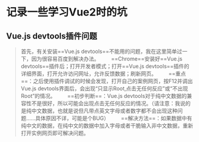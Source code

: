 # 记录一些学习Vue2时的坑

## Vue.js devtools插件问题
>首先，有关安装==Vue.js devtools==不能用的问题，我在这里简单过一下，因为很容易百度到解决办法。
　　==Chrome==安装好==Vue.js devtools==插件后；打开开发者模式；打开==Vue.js devtools==插件的详细界面，打开允许访问网址，允许反馈数据；刷新网页。
　　==重点==：之后使用插件调试的时候会发现，打开自己的案例网页，按F12并调出Vue.js devtools界面后，会出现“只显示Root,点击无任何反应”或“不出现Root”的情况。
　　==初步判断==：Vue.js devtools对于纯中文数据的兼容性不是很好，所以可能会出现点击无任何反应的情况。（请注意：我说的是纯中文数据，也就是说但凡带点英文字母或者数字都不会出现这种问题……具体原因不详，可能是个BUG）
　　==解决方法==：如果数据中有纯中文的数据，在纯中文的数据中加入字母或者干脆输入非中文数据，重新打开实例网页即可解决问题。